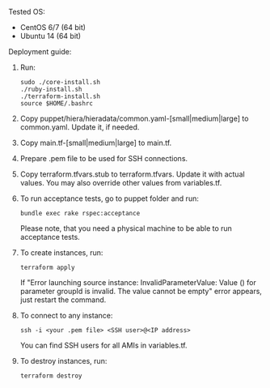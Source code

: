 Tested OS:

- CentOS 6/7 (64 bit)
- Ubuntu 14 (64 bit)

Deployment guide:

1. Run:

   ```
   sudo ./core-install.sh
   ./ruby-install.sh
   ./terraform-install.sh
   source $HOME/.bashrc
   ```

2. Copy puppet/hiera/hieradata/common.yaml-[small|medium|large] to common.yaml.
   Update it, if needed.

3. Copy main.tf-[small|medium|large] to main.tf.

4. Prepare .pem file to be used for SSH connections.

5. Copy terraform.tfvars.stub to terraform.tfvars.  Update it with actual
   values.  You may also override other values from variables.tf.

6. To run acceptance tests, go to puppet folder and run:

   ```
   bundle exec rake rspec:acceptance
   ```

   Please note, that you need a physical machine to be able to run acceptance
   tests.

7. To create instances, run:

   ```
   terraform apply
   ```

   If "Error launching source instance: InvalidParameterValue: Value () for
   parameter groupId is invalid. The value cannot be empty" error appears,
   just restart the command.

8. To connect to any instance:

   ```
   ssh -i <your .pem file> <SSH user>@<IP address>
   ```

   You can find SSH users for all AMIs in variables.tf.

9. To destroy instances, run:

   ```
   terraform destroy
   ```
